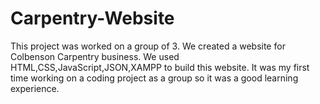 # Carpentry-Website
This project was worked on a group of 3. We created a website for Colbenson Carpentry business. We used HTML,CSS,JavaScript,JSON,XAMPP to build this website. It was my first time working on a coding project as a group so it was a good learning experience.
